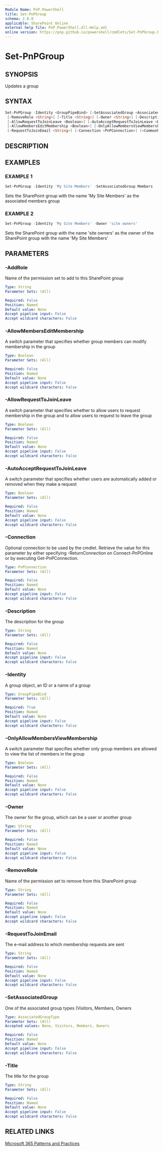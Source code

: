 ```yaml
---
Module Name: PnP.PowerShell
title: Set-PnPGroup
schema: 2.0.0
applicable: SharePoint Online
external help file: PnP.PowerShell.dll-Help.xml
online version: https://pnp.github.io/powershell/cmdlets/Set-PnPGroup.html
---
```

 
# Set-PnPGroup

## SYNOPSIS
Updates a group

## SYNTAX

```powershell
Set-PnPGroup -Identity <GroupPipeBind> [-SetAssociatedGroup <AssociatedGroupType>] [-AddRole <String>]
 [-RemoveRole <String>] [-Title <String>] [-Owner <String>] [-Description <String>]
 [-AllowRequestToJoinLeave <Boolean>] [-AutoAcceptRequestToJoinLeave <Boolean>]
 [-AllowMembersEditMembership <Boolean>] [-OnlyAllowMembersViewMembership <Boolean>]
 [-RequestToJoinEmail <String>] [-Connection <PnPConnection>] [<CommonParameters>]
```

## DESCRIPTION

## EXAMPLES

### EXAMPLE 1
```powershell
Set-PnPGroup -Identity 'My Site Members' -SetAssociatedGroup Members
```

Sets the SharePoint group with the name 'My Site Members' as the associated members group

### EXAMPLE 2
```powershell
Set-PnPGroup -Identity 'My Site Members' -Owner 'site owners'
```

Sets the SharePoint group with the name 'site owners' as the owner of the SharePoint group with the name 'My Site Members'

## PARAMETERS

### -AddRole
Name of the permission set to add to this SharePoint group

```yaml
Type: String
Parameter Sets: (All)

Required: False
Position: Named
Default value: None
Accept pipeline input: False
Accept wildcard characters: False
```

### -AllowMembersEditMembership
A switch parameter that specifies whether group members can modify membership in the group

```yaml
Type: Boolean
Parameter Sets: (All)

Required: False
Position: Named
Default value: None
Accept pipeline input: False
Accept wildcard characters: False
```

### -AllowRequestToJoinLeave
A switch parameter that specifies whether to allow users to request membership in the group and to allow users to request to leave the group

```yaml
Type: Boolean
Parameter Sets: (All)

Required: False
Position: Named
Default value: None
Accept pipeline input: False
Accept wildcard characters: False
```

### -AutoAcceptRequestToJoinLeave
A switch parameter that specifies whether users are automatically added or removed when they make a request

```yaml
Type: Boolean
Parameter Sets: (All)

Required: False
Position: Named
Default value: None
Accept pipeline input: False
Accept wildcard characters: False
```

### -Connection
Optional connection to be used by the cmdlet. Retrieve the value for this parameter by either specifying -ReturnConnection on Connect-PnPOnline or by executing Get-PnPConnection.

```yaml
Type: PnPConnection
Parameter Sets: (All)

Required: False
Position: Named
Default value: None
Accept pipeline input: False
Accept wildcard characters: False
```

### -Description
The description for the group

```yaml
Type: String
Parameter Sets: (All)

Required: False
Position: Named
Default value: None
Accept pipeline input: False
Accept wildcard characters: False
```

### -Identity
A group object, an ID or a name of a group

```yaml
Type: GroupPipeBind
Parameter Sets: (All)

Required: True
Position: Named
Default value: None
Accept pipeline input: False
Accept wildcard characters: False
```

### -OnlyAllowMembersViewMembership
A switch parameter that specifies whether only group members are allowed to view the list of members in the group

```yaml
Type: Boolean
Parameter Sets: (All)

Required: False
Position: Named
Default value: None
Accept pipeline input: False
Accept wildcard characters: False
```

### -Owner
The owner for the group, which can be a user or another group

```yaml
Type: String
Parameter Sets: (All)

Required: False
Position: Named
Default value: None
Accept pipeline input: False
Accept wildcard characters: False
```

### -RemoveRole
Name of the permission set to remove from this SharePoint group

```yaml
Type: String
Parameter Sets: (All)

Required: False
Position: Named
Default value: None
Accept pipeline input: False
Accept wildcard characters: False
```

### -RequestToJoinEmail
The e-mail address to which membership requests are sent

```yaml
Type: String
Parameter Sets: (All)

Required: False
Position: Named
Default value: None
Accept pipeline input: False
Accept wildcard characters: False
```

### -SetAssociatedGroup
One of the associated group types (Visitors, Members, Owners

```yaml
Type: AssociatedGroupType
Parameter Sets: (All)
Accepted values: None, Visitors, Members, Owners

Required: False
Position: Named
Default value: None
Accept pipeline input: False
Accept wildcard characters: False
```

### -Title
The title for the group

```yaml
Type: String
Parameter Sets: (All)

Required: False
Position: Named
Default value: None
Accept pipeline input: False
Accept wildcard characters: False
```



## RELATED LINKS

[Microsoft 365 Patterns and Practices](https://aka.ms/m365pnp)

